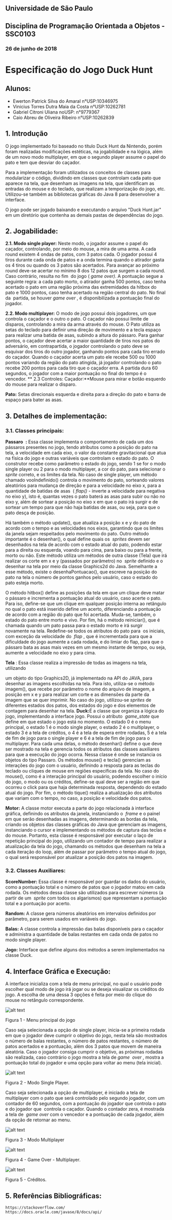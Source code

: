 ## Universidade de São Paulo
## Disciplina de Programação Orientada a Objetos - SSC0103
### 26 de junho de 2018
# Especificação do Jogo Duck Hunt

## Alunos:
- Ewerton Patrick Silva do Amaral n°USP:10346975
- Vinicius Torres Dutra Maia da Costa n°USP:10262781
- Gabriel Citroni Uliana noUSP: n°9779367
- Caio Abreu de Oliveira Ribeiro n°USP:10262839




## **1. Introdução**
O jogo implementado foi baseado no título Duck Hunt da Nintendo, porém foram
realizadas modificações estéticas, na jogabilidade e na lógica, além de um novo modo
multiplayer, em que o segundo player assume o papel do pato e tem que desviar do
caçador.

Para a implementação foram utilizados os conceitos de classes para modularizar o
código, dividindo em classes que controlam cada pato que aparece na tela, que desenham
as imagens na tela, que identificam as entradas do mouse e do teclado, que realizam a
temporização do jogo, etc. Utilizou-se também as bibliotecas gráficas do Java 8 para
desenvolver a interface.

O jogo pode ser jogado baixando e executando o arquivo "Duck Hunt.jar" em um diretório que contenha as demais pastas de dependências do jogo.

## **2. Jogabilidade:**
**2.1. Modo single player:**
Neste modo, o jogador assume o papel do caçador, controlando, por meio do
mouse, a mira de uma arma. A cada round existem 4 ondas de patos, com 3 patos cada. O
jogador possui 4 tiros durante cada onda de patos e a onda termina quando o atirador gasta
os 4 tiros ou quando os 3 patos são acertados. Para avançar ao próximo round deve-se
acertar no mínimo 8 dos 12 patos que surgem a cada round. Caso contrário, resulta no fim
​ do jogo (​ _game over)_. A pontuação segue a seguinte regra: a cada pato morto, o atirador
ganha 500 pontos, caso tenha acertado o pato em uma região próxima das extremidades da
hitbox do pato e 1000 pontos, caso tenha acertado na região central do pato. No final da
​ partida, se houver ​ _game over_ , é disponibilizada a pontuação final do jogador.

**2.2. Modo multiplayer:**
O modo de jogo possui dois jogadores, um que controla o caçador e o outro o
pato. O caçador não possui limite de disparos, controlando a mira da arma através do
mouse. O Pato utiliza as setas do teclado para definir uma direção de movimento e a tecla
espaço para realizar uma batida de asas, subindo a altura do pássaro. Para ganhar pontos,
o caçador deve acertar a maior quantidade de tiros nos patos do adversário, em
contrapartida, o jogador controlando o pato deve se esquivar dos tiros do outro jogador,
ganhando pontos para cada tiro errado do caçador. Quando o caçador acerta um pato ele
recebe 500 ou 1000 pontos variando da região do pato atingida, já jogador controlando o
pato recebe 200 pontos para cada tiro que o caçador erra. A partida dura 60 segundos, o
jogador com a maior pontuação no final do tempo é o vencedor.
** 2.3 Controles:
Caçador:** ​Mouse para mirar e botão esquerdo do mouse para realizar o
disparo.

**Pato:** ​Setas direcionais esquerda e direita para a direção do pato e barra de
espaço para bater as asas.

## **3. Detalhes de implementação:**
### **3.1. Classes principais:**
**Passaro** ​ **:** ​Essa classe implementa o comportamento de cada um dos
pássaros presentes no jogo, tendo atributos como a posição do pato na tela, a velocidade
em cada eixo, o valor da constante gravitacional que atua na física do jogo e outras
variáveis que controlam o estado do pato. O construtor recebe como parâmetro o estado do
jogo, sendo 1 se for o modo single player ou 2 para o modo multiplayer, a cor do pato, para
selecionar o ​ _sprite_ correto, e os limites da tela. No caso de single player, um método
chamado vooIndefinido() controla o movimento do pato, sorteando valores aleatórios para
mudança de direção e para a velocidade no eixo x, para a quantidade de batidas de asas
​ (​ _flap()_ - inverte a velocidade para negativa no eixo y), isto é, quantas vezes o pato baterá as
asas para subir ou não no eixo y, além de sortear a posição no eixo x em que o pato irá
surgir e de sortear um tempo para que não haja batidas de asas, ou seja, para que o pato
desça de posição.

Há também o método update(), que atualiza a posição x e y do pato de
acordo com o tempo e as velocidades nos eixos, garantindo que os limites da janela sejam
respeitados pelo movimento do pato.
Outro método importante é o desenhar(), o qual define quais os ​ _sprites_
devem ser desenhados na tela de acordo com o estado atual do pato, podendo estar para a
direita ou esquerda, voando para cima, para baixo ou para a frente, morto ou não. Este
método utiliza um métodos de outra classe (Tela) que irá realizar os corte em x e y
(passados por parâmetro) no ​ _sprite_ definido e o desenhar na tela por meio da classe
Graphics2d do Java. Semelhante a esse método, existe o desenhaPontuacao(), que
escreve na posição do pato na tela o número de pontos ganhos pelo usuário, caso o estado
do pato esteja morto.

O método hitbox() define as posições da tela em que um clique deve matar
o pássaro e incrementa a pontuação atual do usuário, caso acerte o pato. Para iso,
define-se que um clique em qualquer posição interna ao retângulo no qual o pato está
inserido define um acerto, diferenciando a pontuação de acordo com a região do pato que
foi acertada. Muda-se, também, o estado do pato entre morto e vivo.
Por fim, há o método reiniciar(), que é chamada quando um pato passa para
o estado morto e irá surgir novamente na tela. Redefine-se todos os atributos do pato para
​ os iniciais, com exceção da velocidade do ​ _flap_ , que é incrementada para que a dificuldade
do jogo aumente a cada rodada, e do limiar do flap, para que o pássaro bata as asas mais
vezes em um mesmo instante de tempo, ou seja, aumente a velocidade no eixo y para
cima.

**Tela** ​:​ Essa classe realiza a impressão de todas as imagens na tela, utilizando


um objeto do tipo Graphics2D, já implementado na API do JAVA, para desenhar as imagens
escolhidas na tela. Para isto, utiliza-se o método imagem(), que recebe por parâmetro o
nome do arquivo de imagem, a posição em x e y para realizar um corte e as dimensões da
parte da imagem que se quer imprimir. No caso do jogo, utilizou-se ​ _sprites_ de diferentes
estados dos patos, dos estados do jogo e dos elementos de contagem para desenhar na
tela.
**Duck:** ​É a classe que organiza a lógica do jogo, implementando a interface
jogo. Possui o atributo ​ _game_state_ que define em que estado o jogo está no momento. O
estado 0 é o menu principal, o estado 1 é o modo single player, o estado 2 é o multiplayer, o
estado 3 é a tela de créditos, o 4 é a tela de espera entre rodadas, 5 é a tela de fim de jogo
para o single player e 6 é a tela de fim de jogo para o multiplayer. Para cada uma delas, o
método desenhar() define o que deve ser mostrado na tela e gerencia todos os atributos
das classes auxiliares para que a execução do jogo ocorra. Nessa classe é onde se
instancia os objetos do tipo Passaro.
Os métodos mouse() e tecla() gerenciam as interações do jogo com o
usuário, definindo a resposta para as teclas do teclado ou cliques de mouse em regiões
específicas da tela. No caso do mouse(), como é a interação principal do usuário, podendo
escolher o início do jogo, o modo ou os créditos, define-se qual deve ser a região em que
ocorreu o click para que haja determinada resposta, dependendo do estado atual do jogo.
Por fim, o método tique() realiza a atualização dos atributos que variam com o tempo, no
caso, a posição e velocidade dos patos.

**Motor:** ​A classe motor executa a parte do jogo relacionada à interface
gráfica, definindo os atributos da janela, instanciando o ​ _frame_ e o painel em que serão
desenhadas as imagens, determinando as bordas da tela, criando os objetos das classes
gráficas do Java que gerenciam as imagens, instanciando o cursor e implementando os
métodos de captura das teclas e do mouse. Portanto, esta classe é responsável por
executar o laço de repetição principal do jogo, utilizando um contador de tempo para realizar
a atualização da tela do jogo, chamando os métodos que desenham na tela a cada iteração
do loop, além de passar por parâmetro o tempo atual do jogo, o qual será responsável por
atualizar a posição dos patos na imagem.
### **3.2. Classes Auxiliares:**
 **ScoreNumber:**  ​Essa classe é responsável por guardar os dados do usuário,
como a pontuação total e o número de patos que o jogador matou em cada rodada. Os
métodos dessa classe são utilizados para escrever números (a partir de um ​ _sprite_ com
todos os algarismos) que representam a pontuação total e a pontuação por acerto.

**Random:** A classe gera números aleatórios em intervalos definidos por
parâmetro, para serem usados em variáveis do jogo.

**Balas:** ​A classe controla a impressão das balas disponíveis para o caçador e
administra a quantidade de balas restantes em cada onda de patos no modo single player.

**Jogo:** ​Interface que define alguns dos métodos a serem implementados na
classe Duck.

## **4. Interface Gráfica e Execução:**
A interface inicializa com a tela de menu principal, no qual o usuário pode
escolher qual modo de jogo irá jogar ou se deseja visualizar os créditos do jogo. A escolha
de uma dessa 3 opções é feita por meio do clique do mouse no retângulo correspondente.

![alt text](https://github.com/CaioRib/Duck-Hunt-v2/blob/main/img/mainMenu.png?raw=true)

Figura 1 - Menu principal do jogo



Caso seja selecionada a opção de single player, inicia-se a primeira rodada
em que o jogador deve cumprir o objetivo do jogo, nesta tela são mostrados o número de
balas restantes, o número de patos restantes, o número de patos acertados e a pontuação,
além dos 3 patos que movem de maneira aleatória. Caso o jogador consiga cumprir o
objetivo, as próximas rodadas são realizada, caso contrário o jogo mostra a tela de ​ _game_
​ _over_ , mostra a pontuação total do jogador e uma opção para voltar ao menu (tela inicial).

![alt text](https://github.com/CaioRib/Duck-Hunt-v2/blob/main/img/singlePlayer.png?raw=true)

Figura 2 - Modo Single Player.

Caso seja selecionada a opção de multiplayer, é iniciado a tela de multiplayer
com o pato que será controlado pelo segundo jogador, com um contador de 60
segundos, com a pontuação do jogador que controla o pato e do jogador que
​ controla o caçador. Quando o contador zera, é mostrada a tela de ​ _game over_ com o
vencedor e a pontuação de cada jogador, além da opção de retornar ao menu.

![alt text](https://github.com/CaioRib/Duck-Hunt-v2/blob/main/img/multiplayer.png?raw=true)

Figura 3 - Modo Multiplayer

![alt text](https://github.com/CaioRib/Duck-Hunt-v2/blob/main/img/gameOver.png?raw=true)

Figura 4 - Game Over - Multiplayer.

![alt text](https://github.com/CaioRib/Duck-Hunt-v2/blob/main/img/credits.png?raw=true)

Figura 5 - Créditos.


## **5. Referências Bibliográficas:**
    https://stackoverflow.com/
    https://docs.oracle.com/javase/8/docs/api/


